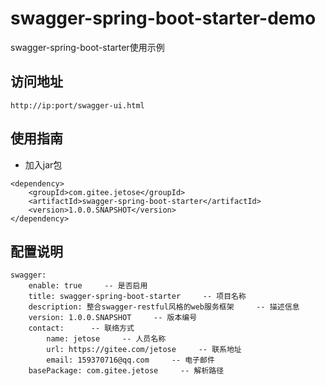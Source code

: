# swagger-spring-boot-starter-demo
swagger-spring-boot-starter使用示例

## 访问地址
```
http://ip:port/swagger-ui.html
```

## 使用指南
- 加入jar包
```
<dependency>
    <groupId>com.gitee.jetose</groupId>
    <artifactId>swagger-spring-boot-starter</artifactId>
    <version>1.0.0.SNAPSHOT</version>
</dependency>
```

## 配置说明
```
swagger: 
    enable: true     -- 是否启用
    title: swagger-spring-boot-starter     -- 项目名称
    description: 整合swagger-restful风格的web服务框架     -- 描述信息
    version: 1.0.0.SNAPSHOT     -- 版本编号
    contact:      -- 联络方式
        name: jetose     -- 人员名称
        url: https://gitee.com/jetose     -- 联系地址
        email: 159370716@qq.com     -- 电子邮件
    basePackage: com.gitee.jetose     -- 解析路径
```

